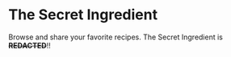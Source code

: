 # The Secret Ingredient
Browse and share your favorite recipes. The Secret Ingredient is ~~**REDACTED**~~!!
